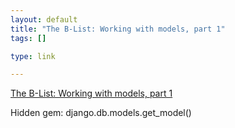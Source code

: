 ```yaml
--- 
layout: default
title: "The B-List: Working with models, part 1"
tags: []

type: link

---
```

<a href="http://www.b-list.org/weblog/2007/nov/03/working-models/">The B-List: Working with models, part 1</a>

Hidden gem: django.db.models.get_model()
